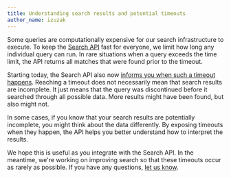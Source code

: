 ```yaml
---
title: Understanding search results and potential timeouts
author_name: izuzak
---
```


Some queries are computationally expensive for our search infrastructure to
execute. To keep the [Search API](/v3/search) fast for everyone, we limit how
long any individual query can run. In rare situations when a query exceeds the
time limit, the API returns all matches that were found prior to the timeout.

Starting today, the Search API also now [informs you when such a timeout
happens](/v3/search/#timeouts-and-incomplete-results). Reaching a timeout does
not necessarily mean that search results are incomplete. It just means that the
query was discontinued before it searched through all possible data. More
results might have been found, but also might not.

In some cases, if you know that your search results are potentially incomplete,
you might think about the data differently. By exposing timeouts when they
happen, the API helps you better understand how to interpret the results.

We hope this is useful as you integrate with the Search API. In the meantime,
we're working on improving search so that these timeouts occur as rarely as
possible. If you have any questions, [let us know](https://github.com/contact?form%5Bsubject%5D=Search+API).
